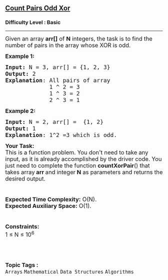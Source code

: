 <h2><a href="https://practice.geeksforgeeks.org/problems/count-pairs-odd-xor0308/1?page=1&difficulty[]=-1&status[]=unsolved&category[]=Arrays&sortBy=submissions">Count Pairs Odd Xor</a></h2><h3>Difficulty Level : Basic</h3><hr><div class="problems_problem_content__Xm_eO"><p><span style="font-size:18px">Given an array <strong>arr[]</strong> of <strong>N</strong> integers, the task is to find the number of pairs in the array whose XOR is odd.</span></p>

<p><span style="font-size:18px"><strong>Example 1:</strong></span></p>

<pre><span style="font-size:18px"><strong>Input: </strong>N = 3, arr[] = {1, 2, 3}
<strong>Output:</strong> 2
<strong>Explanation</strong>: All pairs of array
             1 ^ 2 = 3
             1 ^ 3 = 2
             2 ^ 3 = 1</span></pre>

<p><span style="font-size:18px"><strong>Example 2:</strong></span></p>

<pre><span style="font-size:18px"><strong>Input: </strong>N = 2, arr[] =  {1, 2}
<strong>Output:</strong> 1
<strong>Explanation</strong>: 1^2 =3 which is odd.
</span></pre>

<p><span style="font-size:18px"><strong>Your Task:</strong><br>
This is a function problem. You don't need to take any input, as it is already accomplished by the driver code. You just need to complete the function <strong>countXorPair</strong>() that takes array<strong> arr </strong>and integer<strong> N</strong>&nbsp;as parameters and returns the desired output.</span></p>

<p>&nbsp;</p>

<p><span style="font-size:18px"><strong>Expected Time Complexity:</strong> O(N).<br>
<strong>Expected Auxiliary Space:</strong> O(1).</span></p>

<p>&nbsp;</p>

<p><span style="font-size:18px"><strong>Constraints:</strong><br>
1 ≤ N ≤ 10<sup>6</sup></span></p>

<p>&nbsp;</p>
</div><br><p><span style=font-size:18px><strong>Topic Tags : </strong><br><code>Arrays</code>&nbsp;<code>Mathematical</code>&nbsp;<code>Data Structures</code>&nbsp;<code>Algorithms</code>&nbsp;